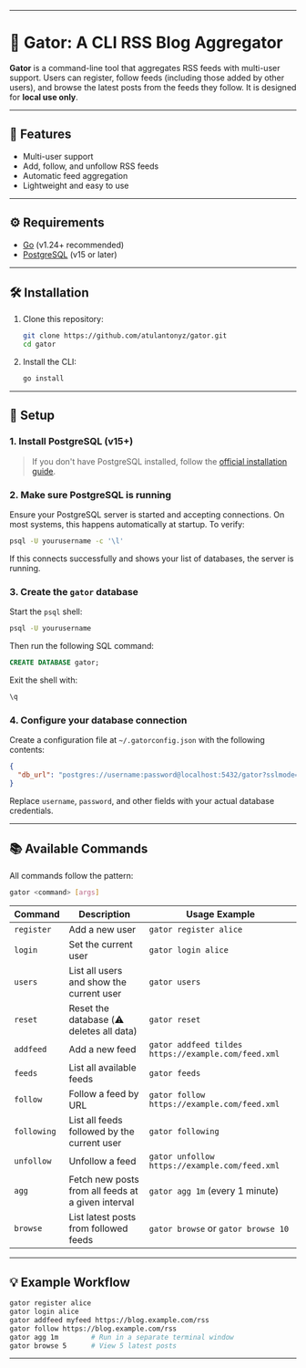 
---

# 🐊 Gator: A CLI RSS Blog Aggregator

**Gator** is a command-line tool that aggregates RSS feeds with multi-user support. Users can register, follow feeds (including those added by other users), and browse the latest posts from the feeds they follow. It is designed for **local use only**.

---

## 🚀 Features

* Multi-user support
* Add, follow, and unfollow RSS feeds
* Automatic feed aggregation
* Lightweight and easy to use

---

## ⚙️ Requirements

* [Go](https://golang.org/doc/install) (v1.24+ recommended)
* [PostgreSQL](https://www.postgresql.org/download/) (v15 or later)

---

## 🛠️ Installation

1. Clone this repository:

   ```bash
   git clone https://github.com/atulantonyz/gator.git
   cd gator
   ```

2. Install the CLI:

   ```bash
   go install
   ```

---

## 🧰 Setup

### 1. Install PostgreSQL (v15+)

> If you don't have PostgreSQL installed, follow the [official installation guide](https://www.postgresql.org/download/).

### 2. Make sure PostgreSQL is running

Ensure your PostgreSQL server is started and accepting connections. On most systems, this happens automatically at startup. To verify:

```bash
psql -U yourusername -c '\l'
```

If this connects successfully and shows your list of databases, the server is running.

### 3. Create the `gator` database

Start the `psql` shell:

```bash
psql -U yourusername
```

Then run the following SQL command:

```sql
CREATE DATABASE gator;
```

Exit the shell with:

```sql
\q
```

### 4. Configure your database connection

Create a configuration file at `~/.gatorconfig.json` with the following contents:

```json
{
  "db_url": "postgres://username:password@localhost:5432/gator?sslmode=disable"
}
```

Replace `username`, `password`, and other fields with your actual database credentials.

---

## 📚 Available Commands

All commands follow the pattern:

```bash
gator <command> [args]
```

| Command     | Description                                        | Usage Example                                       |
| ----------- | -------------------------------------------------- | --------------------------------------------------- |
| `register`  | Add a new user                                     | `gator register alice`                              |
| `login`     | Set the current user                               | `gator login alice`                                 |
| `users`     | List all users and show the current user           | `gator users`                                       |
| `reset`     | Reset the database (⚠️ deletes all data)           | `gator reset`                                       |
| `addfeed`   | Add a new feed                                     | `gator addfeed tildes https://example.com/feed.xml` |
| `feeds`     | List all available feeds                           | `gator feeds`                                       |
| `follow`    | Follow a feed by URL                               | `gator follow https://example.com/feed.xml`         |
| `following` | List all feeds followed by the current user        | `gator following`                                   |
| `unfollow`  | Unfollow a feed                                    | `gator unfollow https://example.com/feed.xml`       |
| `agg`       | Fetch new posts from all feeds at a given interval | `gator agg 1m` (every 1 minute)                     |
| `browse`    | List latest posts from followed feeds              | `gator browse` or `gator browse 10`                 |

---

## 💡 Example Workflow

```bash
gator register alice
gator login alice
gator addfeed myfeed https://blog.example.com/rss
gator follow https://blog.example.com/rss
gator agg 1m        # Run in a separate terminal window
gator browse 5      # View 5 latest posts
```

---
